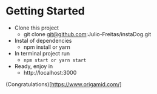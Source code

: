 # Getting Started 
 - Clone this project
   - git clone git@github.com:Julio-Freitas/instaDog.git
  - Instal of dependencies  
    - npm install or yarn 
  - In terminal project run
    - `npm start or yarn start`
- Ready, enjoy in
  - http://localhost:3000

(Congratulations)[https://www.origamid.com/]